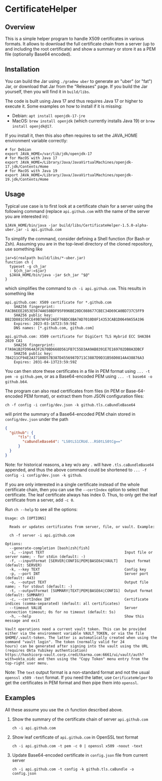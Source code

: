 # CertificateHelper

## Overview

This is a simple helper program to handle X509 certificates in various formats. It allows to download the full
certificate chain from a server (up to and including the root certificate) and show a summary or store it as a PEM
file (optionally Base64 encoded).

## Installation

You can build the Jar using `./gradew uber` to generate an "uber" (or "fat") Jar, or download that Jar from the
"Releases" page.  If you build the Jar yourself, then you will find it in `build/libs`.

The code is built using Java 17 and thus requires Java 17 or higher to execute it. Some examples on how to install if it is
missing:
 - Debian: `apt install openjdk-17-jre`
 - MacOS: `brew install openjdk` (which currently installs Java 19) or `brew install openjdk@17`.

If you install it, then this also often requires to set the JAVA_HOME environment variable correctly:
```shell
# for Debian
export JAVA_HOME=/var/lib/jdk/openjdk-17
# for MacOS with Java 17
export JAVA_HOME=/Library/Java/JavaVirtualMachines/openjdk-17.jdk/Contents/Home
# for MacOS with Java 19
export JAVA_HOME=/Library/Java/JavaVirtualMachines/openjdk-19.jdk/Contents/Home
```

## Usage

Typical use case is to first look at a certificate chain for a server using the following command (replace
`api.github.com` with the name of the server you are interested in):
```shell
$JAVA_HOME/bin/java -jar build/libs/CertificateHelper-1.5.0-alpha-uber.jar -i api.github.com
```
To simplify the command, consider defining a Shell function (for Bash or Zsh). Assuming you are in the top-level
directory of the cloned repository, use something like
```shell
jar=$(realpath build/libs/*-uber.jar)
function ch {
  typeset -g ch_jar
  : ${ch_jar:=$jar}
  $JAVA_HOME/bin/java -jar $ch_jar "$@"
}
```
which simplifies the command to `ch -i api.github.com`.
This results in something like
```text
api.github.com: X509 certificate for *.github.com
	SHA256 fingerprint: FACB6EEE2853E5874A658BDF95F096BE20DC088677CBEC34D69CA0BD737C5FF9
	SHA256 public key: BB23D881C95CE49B7AF6F2AEF76BDC8BA7AD7010D8F14353CAB1D0649A55A196
	Expires: 2023-03-16T23:59:59Z
	DNS names: [*.github.com, github.com]

api.github.com: X509 certificate for DigiCert TLS Hybrid ECC SHA384 2020 CA1
	SHA256 fingerprint: F7A9A1B2FD964A3F2670BD668D561FB7C55D3AA9AB8391E7E169702DB8A3DBCF
	SHA256 public key: 7B4211CF94E2A37180D57B387D4556987D711C3887D9D31B56D0814A438876A3
	Expires: 2031-04-13T23:59:59Z
```

You can then store these certificates in a file in PEM format using `... -t pem -o github.pem`, or as a Base64-encoded
PEM using `... -t base64 -o github.b64`.

The program can also read certificates from files (in PEM or Base-64-encoded PEM format), or extract them from JSON
configuration files:
```shell
ch -f config -i config/dev.json -k github.tls.caBundleBase64
```
will print the summary of a Base64-encoded PEM chain stored in `config/dev.json` under the path
```json
{
  "github": {
      "tls": {
        "caBundleBase64": "LS0tLS1CRUd...RS0tLS0tCg=="
      }
  }
}
```
Note: for historical reasons, a key w/o any `.` will have `.tls.caBundleBase64` appended, and thus the above
command could be shortened to `... -f config -i config/dev.json -k github`.

If you are only interested in a single certificate instead of the whole certificate chain, then you can use the 
`--certIndex` option to select that certificate. The leaf certificate always has index 0.  Thus, to only get the 
leaf certificate from a server, add `-c 0`.

Run `ch --help` to see all the options:
```text
Usage: ch [OPTIONS]

  Reads or updates certificates from server, file, or vault. Example:

  ch -f server -i api.github.com

Options:
  --generate-completion [bash|zsh|fish]
  -i, --input TEXT                                     Input file or server name; - for stdin (default: -)
  -f, --inputFormat [SERVER|CONFIG|PEM|BASE64|VAULT]   Input format (default: SERVER)
  -k, --key TEXT                                       Config key
  -p, --port INT                                       Server port (default: 443)
  -o, --output TEXT                                    Output file name; - for stdout (default: -)
  -t, --outputFormat [SUMMARY|TEXT|PEM|BASE64|CONFIG]  Output format (default: SUMMARY)
  -c, --certIndex INT                                  Certificate indices (comma-separated) (default: all certificates)
  --timeout VALUE                                      Server connection timeout; 0s for no timeout (default: 5s)
  -h, --help                                           Show this message and exit

Vault operations need a current vault token. This can be provided either via the environment variable VAULT_TOKEN, or via the file
$HOME/.vault-token. The latter is automatically created when using the command "vault login". The token (normally valid for 24
hours) can be generated after signing into the vault using the URL (requires Okta Yubikey authentication)
https://hashicorp-vault.corp.creditkarma.com:6661/ui/vault/auth?with=okta_oidc and then using the "Copy Token" menu entry from the
top-right user menu.
```

Note: The `text` output format is a non-standard format and not the usual `openssl x509 -text` format. If you need
the latter, use `CerificateHelper` to get the certificates in PEM format and then pipe them into `openssl`.

## Examples

All these assume you use the `ch` function described above.

1. Show the summary of the certificate chain of server `api.github.com`
    ```shell
    ch -i api.github.com 
    ```
2. Show leaf certificate of `api.github.com` in OpenSSL text format
    ```shell
    ch -i api.github.com -t pem -c 0 | openssl x509 -noout -text
    ```
3. Update Base64-encoded certificate in `config.json` file from current server 
    ```shell
    ch -i api.github.com -t config -k github.tls.caBundle -o config.json
    ```
